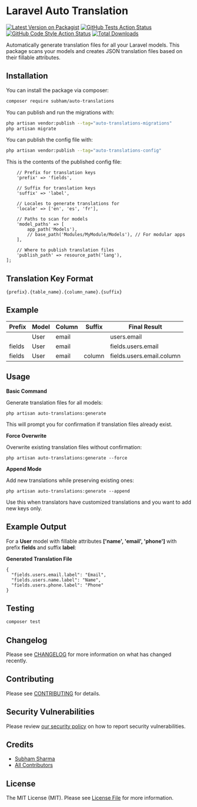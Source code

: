 # Laravel Auto Translation

[![Latest Version on Packagist](https://img.shields.io/packagist/v/subham/auto-translations.svg?style=flat-square)](https://packagist.org/packages/subham/auto-translations)
[![GitHub Tests Action Status](https://img.shields.io/github/actions/workflow/status/subhamsharmaa/auto-translations/run-tests.yml?branch=main&label=tests&style=flat-square)](https://github.com/subhamsharmaa/auto-translations/actions?query=workflow%3Arun-tests+branch%3Amain)
[![GitHub Code Style Action Status](https://img.shields.io/github/actions/workflow/status/subham/auto-translations/fix-php-code-style-issues.yml?branch=main&label=code%20style&style=flat-square)](https://github.com/subhamsharmaa/auto-translations/actions?query=workflow%3A"Fix+PHP+code+style+issues"+branch%3Amain)
[![Total Downloads](https://img.shields.io/packagist/dt/subham/auto-translations.svg?style=flat-square)](https://packagist.org/packages/subham/auto-translations)

Automatically generate translation files for all your Laravel models. This package scans your models and creates JSON translation files based on their fillable attributes.

## Installation

You can install the package via composer:

```bash
composer require subham/auto-translations
```

You can publish and run the migrations with:

```bash
php artisan vendor:publish --tag="auto-translations-migrations"
php artisan migrate
```

You can publish the config file with:

```bash
php artisan vendor:publish --tag="auto-translations-config"
```

This is the contents of the published config file:

```return [
    // Prefix for translation keys
    'prefix' => 'fields',
    
    // Suffix for translation keys
    'suffix' => 'label',
    
    // Locales to generate translations for
    'locale' => ['en', 'es', 'fr'],
    
    // Paths to scan for models
    'model_paths' => [
        app_path('Models'),
        // base_path('Modules/MyModule/Models'), // For modular apps
    ],
    
    // Where to publish translation files
    'publish_path' => resource_path('lang'),
];
```

## Translation Key Format
```{prefix}.{table_name}.{column_name}.{suffix}```

## Example
| Prefix  |  Model  | Column  |Suffix|Final Result|
|---------|---------|---------|------|------------|
|         |  User   | email   |      | users.email|
| fields  |  User   | email   |      | fields.users.email|
|fields   |  User   |email    |column| fields.users.email.column|
## Usage
**Basic Command**

Generate translation files for all models:

```
php artisan auto-translations:generate
```
This will prompt you for confirmation if translation files already exist.

**Force Overwrite**

Overwrite existing translation files without confirmation:
```
php artisan auto-translations:generate --force
```

**Append Mode**

Add new translations while preserving existing ones:
```
php artisan auto-translations:generate --append
```
Use this when translators have customized translations and you want to add new keys only.

## Example Output
For a **User** model with fillable attributes **['name', 'email', 'phone']** with prefix **fields** and suffix **label**:

**Generated Translation File**
```
{
  "fields.users.email.label": "Email",
  "fields.users.name.label": "Name",
  "fields.users.phone.label": "Phone"
}
```

## Testing

```bash
composer test
```

## Changelog

Please see [CHANGELOG](CHANGELOG.md) for more information on what has changed recently.

## Contributing

Please see [CONTRIBUTING](CONTRIBUTING.md) for details.

## Security Vulnerabilities

Please review [our security policy](../../security/policy) on how to report security vulnerabilities.

## Credits

- [Subham Sharma](https://github.com/subhamsharmaa)
- [All Contributors](../../contributors)

## License

The MIT License (MIT). Please see [License File](LICENSE.md) for more information.
